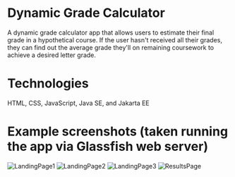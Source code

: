 # Dynamic Grade Calculator
A dynamic grade calculator app that allows users to estimate their final grade in a hypothetical course. If the user hasn't received all their grades, they can find out the average grade they'll on remaining coursework to achieve a desired letter grade.

# Technologies
HTML, CSS, JavaScript, Java SE, and Jakarta EE

# Example screenshots (taken running the app via Glassfish web server)
![LandingPage1](https://github.com/jdouglas9025/dynamic-grade-calculator/assets/111395383/55df9fb3-d4df-4059-8010-7db4dae17ef6)
![LandingPage2](https://github.com/jdouglas9025/dynamic-grade-calculator/assets/111395383/7ed08575-1603-41d5-8209-fc9d73c974df)
![LandingPage3](https://github.com/jdouglas9025/dynamic-grade-calculator/assets/111395383/b891050a-6abf-40fc-825b-ff2216f388d2)
![ResultsPage](https://github.com/jdouglas9025/dynamic-grade-calculator/assets/111395383/2862199e-91d4-40c5-9c66-de23e705f282)
